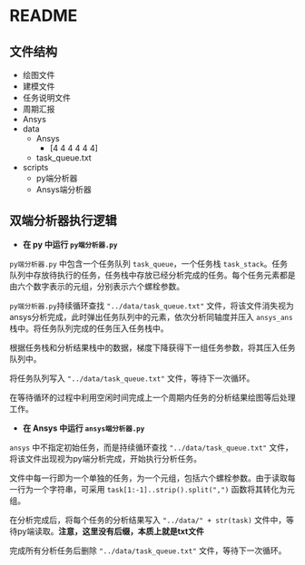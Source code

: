 # README

## 文件结构

- 绘图文件
- 建模文件
- 任务说明文件
- 周期汇报
- Ansys
- data
  - Ansys
    - [4 4 4 4 4 4]
  - task_queue.txt
- scripts
  - py端分析器
  - Ansys端分析器

## 双端分析器执行逻辑

- **在 py 中运行 `py端分析器.py`**

`py端分析器.py` 中包含一个任务队列 `task_queue`，一个任务栈 `task_stack`。任务队列中存放待执行的任务，任务栈中存放已经分析完成的任务。每个任务元素都是由六个数字表示的元组，分别表示六个螺栓参数。

`py端分析器.py`持续循环查找 `"../data/task_queue.txt"` 文件，将该文件消失视为ansys分析完成，此时弹出任务队列中的元素，依次分析同轴度并压入 `ansys_ans` 栈中。将任务队列完成的任务压入任务栈中。

根据任务栈和分析结果栈中的数据，梯度下降获得下一组任务参数，将其压入任务队列中。

将任务队列写入 `"../data/task_queue.txt"` 文件，等待下一次循环。

在等待循环的过程中利用空闲时间完成上一个周期内任务的分析结果绘图等后处理工作。

- **在 Ansys 中运行 `ansys端分析器.py`**

`ansys` 中不指定初始任务，而是持续循环查找 `"../data/task_queue.txt"` 文件，将该文件出现视为py端分析完成，开始执行分析任务。

文件中每一行即为一个单独的任务，为一个元组，包括六个螺栓参数。由于读取每一行为一个字符串，可采用 `task[1:-1]..strip().split(",")` 函数将其转化为元组。

在分析完成后，将每个任务的分析结果写入 `"../data/" + str(task)` 文件中，等待py端读取。**注意，这里没有后缀，本质上就是txt文件**

完成所有分析任务后删除 `"../data/task_queue.txt"` 文件，等待下一次循环。

